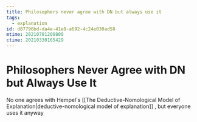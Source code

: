 ```yaml
---
title: Philosophers never agree with DN but always use it
tags:
  - explanation
id: d87796bd-da4e-41e8-a692-4c24e030ad58
mtime: 20210701200800
ctime: 20210330165429
---
```


# Philosophers Never Agree with DN but Always Use It

 No one agrees with Hempel's [[The Deductive-Nomological Model of Explanation|deductive-nomological model of explanation]] , but everyone uses it anyway
